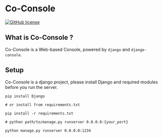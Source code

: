 # Co-Console

[![GitHub license](https://img.shields.io/badge/license-New%20BSD-blue.svg)](https://raw.githubusercontent.com/peitaosu/Co-Console/master/LICENSE)

## What is Co-Console ?

Co-Console is a Web-based Console, powered by `django` and `django-console`.

## Setup

Co-Console is a django project, please install Django and required modules before you run the server.

```
pip install Django

# or install from requirements.txt

pip install -r requirements.txt

# python path/to/manage.py runserver 0.0.0.0:{your_port}

python manage.py runserver 0.0.0.0:1234
```
